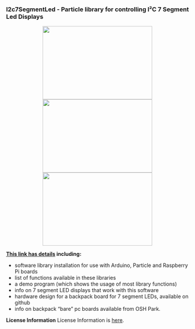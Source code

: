 
### I2c7SegmentLed - Particle library for controlling I²C 7 Segment Led Displays

<div style="text-align: center;">
<div style="display: inline-block; margin-right: 5px;">
<a href="https://www.dcity.org/dcity/wp-content/uploads/i2c-7-seg-led-dot8inch-with-particle"><img src="https://www.dcity.org/dcity/wp-content/uploads/i2c-7-seg-led-dot8inch-with-particle-600x400.jpg" alt="" width="300" height="200" class="alignnone size-medium wp-image-517" /></a>
</div>
<div style="display: inline-block; margin-right: 5px;">
<a href="https://www.dcity.org/dcity/wp-content/uploads/i2c-7-seg-led-dot56inch-front.jpg"><img src="https://www.dcity.org/dcity/wp-content/uploads/i2c-7-seg-led-dot56inch-front-600x400.jpg" alt="" width="300" height="200" class="alignnone size-medium wp-image-517" /></a>
</div>
<div style="display: inline-block; margin-right: 5px;">
<a href="https://www.dcity.org/dcity/wp-content/uploads/i2c-7-seg-led-dot56inch-back.jpg"><img src="https://www.dcity.org/dcity/wp-content/uploads/i2c-7-seg-led-dot56inch-back-600x400.jpg" alt="" width="300" height="200" class="alignnone size-medium wp-image-517" /></a>
</div>
</div>

**[This link has details](https://www.dcity.org/portfolio/i2c-7-segment-led-library/) including:**
* software library installation for use with Arduino, Particle and Raspberry Pi boards
* list of functions available in these libraries
* a demo program (which shows the usage of most library functions)
* info on 7 segment LED displays that work with this software
* hardware design for a backpack board for 7 segment LEDs, available on github
* info on backpack “bare” pc boards available from OSH Park.

**License Information**
License Information is [here](https://www.dcity.org/license-information/).

